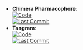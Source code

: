 - **Chimera Pharmacophore**:   
	[![Code](https://img.shields.io/github/stars/josan82/chimera_p4?style=for-the-badge&logo=github)](https://github.com/josan82/chimera_p4)  
	[![Last Commit](https://img.shields.io/github/last-commit/josan82/chimera_p4?style=for-the-badge&logo=github)](https://github.com/josan82/chimera_p4)  
- **Tangram**:   
	[![Code](https://img.shields.io/github/stars/insilichem/tangram?style=for-the-badge&logo=github)](https://github.com/insilichem/tangram)  
	[![Last Commit](https://img.shields.io/github/last-commit/insilichem/tangram?style=for-the-badge&logo=github)](https://github.com/insilichem/tangram)  
